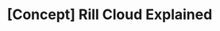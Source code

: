 ---
title: "[Concept] Rill Cloud Explained"
description:  "Rill Cloud explained"
sidebar_label: "[Concept] Rill Cloud Explained"
sidebar_position: 13
---